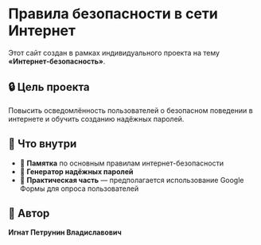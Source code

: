 # Правила безопасности в сети Интернет

Этот сайт создан в рамках индивидуального проекта на тему **«Интернет-безопасность»**.  

## 🔒 Цель проекта

Повысить осведомлённость пользователей о безопасном поведении в интернете и обучить созданию надёжных паролей.

## 📌 Что внутри

- 📄 **Памятка** по основным правилам интернет-безопасности
- 🔐 **Генератор надёжных паролей**
- 📝 **Практическая часть** — предполагается использование Google Формы для опроса пользователей

## 👤 Автор

**Игнат Петрунин Владиславович**
